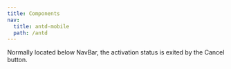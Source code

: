 ```yaml
---
title: Components
nav:
  title: antd-mobile
  path: /antd
---
```


Normally located below NavBar, the activation status is exited by the Cancel button.

<code src="./demo/basic.tsx" />

<API/>